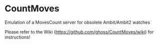 # CountMoves
Emulation of a MovesCount server for obsolete Ambit/Ambit2 watches

Please refer to the Wiki (https://github.com/ghoss/CountMoves/wiki) for instructions!
